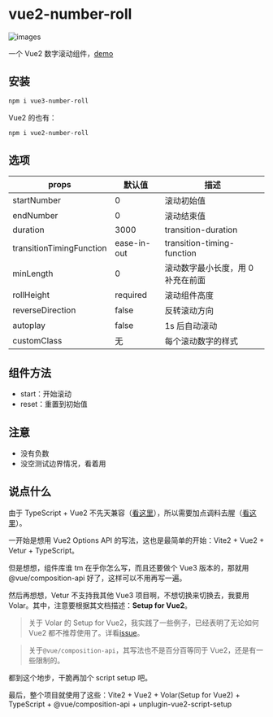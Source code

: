 # vue2-number-roll

![images](https://img.shields.io/badge/vue-2.6.14-brightgreen)

一个 Vue2 数字滚动组件，[demo](https://lvjiaxuan.github.io/vue-number-roll/index.html)

## 安装

```bash
npm i vue3-number-roll
```

Vue2 的也有：

```bash
npm i vue2-number-roll
```

## 选项

| props                    | 默认值      | 描述                              |
| ------------------------ | ----------- | --------------------------------- |
| startNumber              | 0           | 滚动初始值                        |
| endNumber                | 0           | 滚动结束值                        |
| duration                 | 3000        | transition-duration               |
| transitionTimingFunction | ease-in-out | transition-timing-function        |
| minLength                | 0           | 滚动数字最小长度，用 0 补充在前面 |
| rollHeight               | required    | 滚动组件高度                      |
| reverseDirection         | false       | 反转滚动方向                      |
| autoplay                 | false       | 1s 后自动滚动                     |
| customClass              | 无          | 每个滚动数字的样式                |

## 组件方法

- start：开始滚动
- reset：重置到初始值

## 注意

- 没有负数
- 没空测试边界情况，看着用

## 说点什么

由于 TypeScript + Vue2 不先天兼容（[看这里](https://www.zhihu.com/question/310485097/answer/591869966)），所以需要加点调料去腥（[看这里](https://cn.vuejs.org/v2/guide/typescript.html)）。

一开始是想用 Vue2 Options API 的写法，这也是最简单的开始：Vite2 + Vue2 + Vetur + TypeScript。

但是想想，组件库谁 tm 在乎你怎么写，而且还要做个 Vue3 版本的，那就用@vue/composition-api 好了，这样可以不用再写一遍。

然后再想想，Vetur 不支持我其他 Vue3 项目啊，不想切换来切换去，我要用 Volar。其中，注意要根据其文档描述：**Setup for Vue2**。

> 关于 Volar 的 Setup for Vue2，我实践了一些例子，已经表明了无论如何 Vue2 都不推荐使用了。详看[issue](https://github.com/johnsoncodehk/volar/issues/647#event-5543942889)。

> 关于`@vue/composition-api`，其写法也不是百分百等同于 Vue2，还是有一些限制的。

都到这个地步，干脆再加个 script setup 吧。

最后，整个项目就使用了这些：Vite2 + Vue2 + Volar(Setup for Vue2) + TypeScript + @vue/composition-api + unplugin-vue2-script-setup
